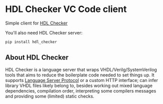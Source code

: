 # HDL Checker VC Code client

Simple client for [HDL Checker][hdl_checker]

You'll also need HDL Checker server:

```sh
pip install hdl_checker
```

## About HDL Checker

HDL Checker is a language server that wraps VHDL/Verilg/SystemVerilog tools that
aims to reduce the boilerplate code needed to set things up. It supports
[Language Server Protocol][LSP] or a custom HTTP interface; can infer library
VHDL files likely belong to, besides working out mixed language dependencies,
compilation order, interpreting some compilers messages and providing some
(limited) static checks.

[hdl_checker]: https://github.com/suoto/hdl_checker
[LSP]: https://en.wikipedia.org/wiki/Language_Server_Protocol

